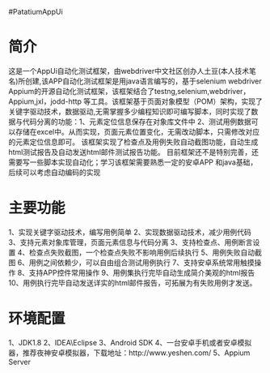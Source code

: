 #PatatiumAppUi
<h1>简介</h1>
这是一个AppUi自动化测试框架，由webdriver中文社区创办人土豆(本人技术笔名)所创建,该APP自动化测试框架是用java语言编写的，基于selenium webdriver Appium的开源自动化测试框架，该框架结合了testng,selenium,webdriver，Appium,jxl，jodd-http 等工具。该框架基于页面对象模型（POM）架构，实现了关键字驱动技术，数据驱动,无需掌握多少编程知识即可编写脚本，同时实现了数据与代码分离的功能：1、元素定位信息保存在对象库文件中 2、测试用例数据可以存储在excel中。从而实现，页面元素位置变化，无需改动脚本，只需修改对应的元素定位信息即可。
该框架实现了检查点及用例失败自动截图功能，自动生成html测试报告及自动发送html邮件测试报告功能。
目前框架还不是特别完善，还需要写一些脚本实现自动化；学习该框架需要熟悉一定的安卓APP 和java基础，后续可以考虑自动编码的实现
<h1>主要功能</h1>
1、实现关键字驱动技术，编写用例简单
2、实现数据驱动技术，减少用例代码
3、支持元素对象库管理，页面元素信息与代码分离
3、支持检查点、用例断言设置
4、检查点失败截图，一个检查点失败不影响用例后续执行
5、用例失败自动截图
6、用例之间依赖少，可以自由组合测试用例执行
7、支持安卓系统常用触摸操作
8、支持APP控件常用操作
9、用例集执行完毕自动生成简介美观的html报告
10、用例执行完毕自动发送详实的html邮件报告，可拓展为有失败用例才发送。
<h1>环境配置</h1>
1、JDK1.8
2、IDEA\Eclipse
3、Android SDK
4、一台安卓手机或者安卓模拟器，推荐夜神安卓模拟器，下载地址：http://www.yeshen.com/
5、Appium Server 